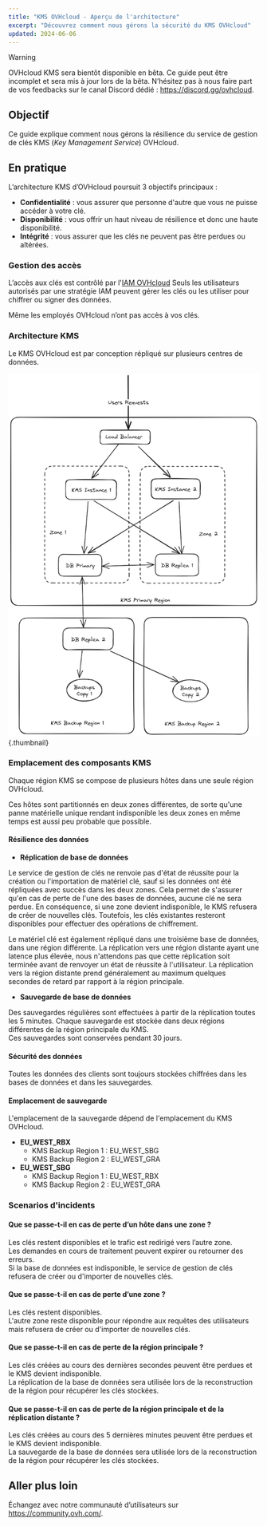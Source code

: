 ```yaml
---
title: "KMS OVHcloud - Aperçu de l'architecture"
excerpt: "Découvrez comment nous gérons la sécurité du KMS OVHcloud"
updated: 2024-06-06
---
```


> [!warning]
>
> OVHcloud KMS sera bientôt disponible en bêta. Ce guide peut être incomplet et sera mis à jour lors de la bêta.
> N’hésitez pas à nous faire part de vos feedbacks sur le canal Discord dédié : <https://discord.gg/ovhcloud>.
>

## Objectif

Ce guide explique comment nous gérons la résilience du service de gestion de clés KMS (*Key Management Service*) OVHcloud.

## En pratique

L’architecture KMS d’OVHcloud poursuit 3 objectifs principaux :

- **Confidentialité** : vous assurer que personne d'autre que vous ne puisse accéder à votre clé.
- **Disponibilité** : vous offrir un haut niveau de résilience et donc une haute disponibilité.
- **Intégrité** : vous assurer que les clés ne peuvent pas être perdues ou altérées.

### Gestion des accès

L’accès aux clés est contrôlé par l'[IAM OVHcloud](/pages/account_and_service_management/account_information/iam-policy-ui)
Seuls les utilisateurs autorisés par une stratégie IAM peuvent gérer les clés ou les utiliser pour chiffrer ou signer des données.

Même les employés OVHcloud n’ont pas accès à vos clés.

### Architecture KMS

Le KMS OVHcloud est par conception répliqué sur plusieurs centres de données.

![Présentation de l'architecture](images/KMS_Overview.png){.thumbnail}

### Emplacement des composants KMS

Chaque région KMS se compose de plusieurs hôtes dans une seule région OVHcloud.

Ces hôtes sont partitionnés en deux zones différentes, de sorte qu'une panne matérielle unique rendant indisponible les deux zones en même temps est aussi peu probable que possible.

#### Résilience des données

- **Réplication de base de données**

Le service de gestion de clés ne renvoie pas d'état de réussite pour la création ou l'importation de matériel clé, sauf si les données ont été répliquées avec succès dans les deux zones. Cela permet de s'assurer qu'en cas de perte de l'une des bases de données, aucune clé ne sera perdue. En conséquence, si une zone devient indisponible, le KMS refusera de créer de nouvelles clés. Toutefois, les clés existantes resteront disponibles pour effectuer des opérations de chiffrement.

Le matériel clé est également répliqué dans une troisième base de données, dans une région différente. La réplication vers une région distante ayant une latence plus élevée, nous n'attendons pas que cette réplication soit terminée avant de renvoyer un état de réussite à l'utilisateur. La réplication vers la région distante prend généralement au maximum quelques secondes de retard par rapport à la région principale.

- **Sauvegarde de base de données**

Des sauvegardes régulières sont effectuées à partir de la réplication toutes les 5 minutes. Chaque sauvegarde est stockée dans deux régions différentes de la région principale du KMS.<br>
Ces sauvegardes sont conservées pendant 30 jours.

#### Sécurité des données

Toutes les données des clients sont toujours stockées chiffrées dans les bases de données et dans les sauvegardes.

#### Emplacement de sauvegarde

L'emplacement de la sauvegarde dépend de l'emplacement du KMS OVHcloud.

- **EU_WEST_RBX**
    - KMS Backup Region 1 : EU_WEST_SBG
    - KMS Backup Region 2 : EU_WEST_GRA
- **EU_WEST_SBG**
    - KMS Backup Region 1 : EU_WEST_RBX
    - KMS Backup Region 2 : EU_WEST_GRA

### Scenarios d'incidents

#### Que se passe-t-il en cas de perte d’un hôte dans une zone ?

Les clés restent disponibles et le trafic est redirigé vers l’autre zone.<br>
Les demandes en cours de traitement peuvent expirer ou retourner des erreurs.<br>
Si la base de données est indisponible, le service de gestion de clés refusera de créer ou d'importer de nouvelles clés.

#### Que se passe-t-il en cas de perte d’une zone ?

Les clés restent disponibles.<br>
L'autre zone reste disponible pour répondre aux requêtes des utilisateurs mais refusera de créer ou d'importer de nouvelles clés.

#### Que se passe-t-il en cas de perte de la région principale ?

Les clés créées au cours des dernières secondes peuvent être perdues et le KMS devient indisponible.<br>
La réplication de la base de données sera utilisée lors de la reconstruction de la région pour récupérer les clés stockées.

#### Que se passe-t-il en cas de perte de la région principale et de la réplication distante ?

Les clés créées au cours des 5 dernières minutes peuvent être perdues et le KMS devient indisponible.<br>
La sauvegarde de la base de données sera utilisée lors de la reconstruction de la région pour récupérer les clés stockées.

## Aller plus loin

Échangez avec notre communauté d’utilisateurs sur <https://community.ovh.com/>.